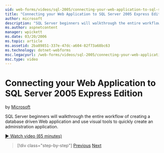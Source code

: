 ```yaml
---
uid: web-forms/videos/sql-2005/connecting-your-web-application-to-sql-server-2005-express-edition
title: "Connecting your Web Application to SQL Server 2005 Express Edition | Microsoft Docs"
author: microsoft
description: "SQL Server beginners will walkthrough the entire workflow of creating a database driven Web application and use visual tools to quickly create an administrat..."
ms.author: aspnetcontent
manager: wpickett
ms.date: 03/20/2006
ms.topic: article
ms.assetid: 2ba89851-337e-47dc-a604-82f73a68bc63
ms.technology: dotnet-webforms
msc.legacyurl: /web-forms/videos/sql-2005/connecting-your-web-application-to-sql-server-2005-express-edition
msc.type: video
---
```

Connecting your Web Application to SQL Server 2005 Express Edition
====================
by [Microsoft](https://github.com/microsoft)

SQL Server beginners will walkthrough the entire workflow of creating a database driven Web application and use visual tools to quickly create an administration application.

[&#9654; Watch video (65 minutes)](https://channel9.msdn.com/Blogs/ASP-NET-Site-Videos/connecting-your-web-application-to-sql-server-2005-express-edition)

> [!div class="step-by-step"]
> [Previous](understanding-security-and-network-connectivity.md)
> [Next](using-sql-server-management-studio.md)
